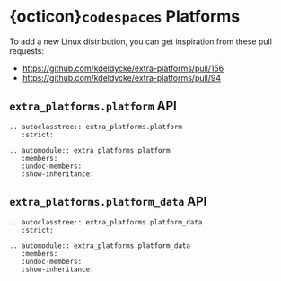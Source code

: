 # {octicon}`codespaces` Platforms

To add a new Linux distribution, you can get inspiration from these pull requests:

- https://github.com/kdeldycke/extra-platforms/pull/156
- https://github.com/kdeldycke/extra-platforms/pull/94

## `extra_platforms.platform` API

```{eval-rst}
.. autoclasstree:: extra_platforms.platform
   :strict:
```

```{eval-rst}
.. automodule:: extra_platforms.platform
   :members:
   :undoc-members:
   :show-inheritance:
```

## `extra_platforms.platform_data` API

```{eval-rst}
.. autoclasstree:: extra_platforms.platform_data
   :strict:
```

```{eval-rst}
.. automodule:: extra_platforms.platform_data
   :members:
   :undoc-members:
   :show-inheritance:
```
